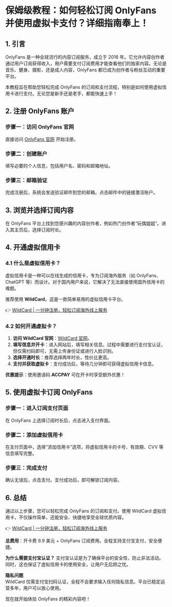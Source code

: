 # 保姆级教程：如何轻松订阅 OnlyFans 并使用虚拟卡支付？详细指南奉上！

## 1. 引言

OnlyFans 是一种全球流行的内容订阅服务，成立于 2016 年。它允许内容创作者通过用户订阅获得收入，用户需要支付订阅费用才能查看他们的独家内容。无论是音乐、健身、摄影，还是成人内容，OnlyFans 都已成为创作者与粉丝互动的重要平台。

本教程旨在帮助您轻松完成 OnlyFans 的订阅和支付流程，特别是如何使用虚拟信用卡进行支付。无论您是新手还是老手，都能快速上手！

## 2. 注册 OnlyFans 账户

### 步骤一：访问 OnlyFans 官网
直接访问 [OnlyFans 官网](https://onlyfans.com/) 开始注册。

### 步骤二：创建账户
填写必要的个人信息，包括用户名、密码和邮箱地址。

### 步骤三：邮箱验证
完成注册后，系统会发送验证邮件到您的邮箱。点击邮件中的链接激活账户。

## 3. 浏览并选择订阅内容

在 OnlyFans 平台上找到您感兴趣的内容创作者，例如热门创作者“玩偶姐姐”。进入其主页后，选择订阅时长。

## 4. 开通虚拟信用卡

### 4.1 什么是虚拟信用卡？
虚拟信用卡是一种可以在线生成的信用卡，专为订阅海外服务（如 OnlyFans、ChatGPT 等）而设计。对于国内用户来说，它解决了无法直接使用国外信用卡的难题。

推荐使用 **WildCard**，这是一款简单易用的虚拟信用卡平台。

👉 [WildCard | 一分钟注册，轻松订阅海外线上服务](https://bbtdd.com/WildCard)

### 4.2 如何开通虚拟卡？
1. **访问 WildCard 官网**：[WildCard 官网](https://bbtdd.com/WildCard)。
2. **填写信息并开卡**：进入网站后，填写相关信息。过程中需要进行支付宝认证，但仅需扫码即可，无需上传身份证或进行人脸识别。
3. **选择开通时长**：推荐选择两年时长，性价比更高。
4. **支付并获取虚拟卡**：支付成功后，等待几分钟即可获得虚拟信用卡信息。

**优惠提示**：使用邀请码 **ACCPAY** 可在开卡时享受额外优惠！

## 5. 使用虚拟卡订阅 OnlyFans

### 步骤一：进入订阅支付页面
在 OnlyFans 上选择订阅时长后，点击进入支付界面。

### 步骤二：添加虚拟信用卡
在支付页面中，选择“添加信用卡”选项，将虚拟信用卡的卡号、有效期、CVV 等信息填写完整。

### 步骤三：完成支付
确认无误后，点击支付。支付成功后，即可解锁订阅内容。

## 6. 总结

通过以上步骤，您可以轻松完成 OnlyFans 的订阅和支付。使用 WildCard 虚拟信用卡，不仅操作简单，还能安全、快捷地享受全球优质内容。

👉 [WildCard | 一分钟注册，轻松订阅海外线上服务](https://bbtdd.com/WildCard)

**总费用**：开卡费 9.9 美元 + OnlyFans 订阅费用。全程支持支付宝支付，安全便捷。

**为什么需要支付宝认证？**
支付宝认证是为了确保平台的安全性，防止非法活动。同时，这也保证了虚拟信用卡的使用安全，让用户无后顾之忧。

**隐私问题**  
WildCard 仅需支付宝扫码认证，全程不会要求输入任何隐私信息。平台已稳定运营多年，用户可以放心使用。

现在就开始体验 OnlyFans 的精彩内容吧！